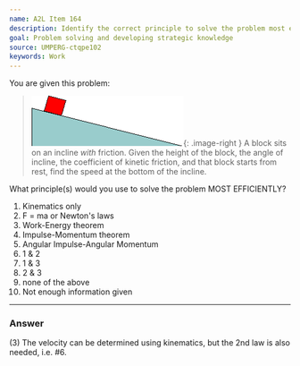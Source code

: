 ```yaml
---
name: A2L Item 164
description: Identify the correct principle to solve the problem most efficiently.
goal: Problem solving and developing strategic knowledge
source: UMPERG-ctqpe102
keywords: Work
---
```


You are given this problem:

<blockquote>

![Item164_fig1.gif](../images/Item164_fig1.gif){: .image-right } A
block sits on an incline <i>with</i> friction. Given the height of the
block, the angle of incline, the coefficient of kinetic friction, and
that block starts from rest, find the speed at the bottom of the
incline.

</blockquote>

What principle(s) would you use to solve the problem MOST EFFICIENTLY?

1. Kinematics only
2. F = ma or Newton's laws
3. Work-Energy theorem
4. Impulse-Momentum theorem
5. Angular Impulse-Angular Momentum
6. 1 & 2
7. 1 & 3
8. 2 & 3
9. none of the above
10. Not enough information given


<hr/>

### Answer 

(3) The velocity can be determined using kinematics, but the 2nd
law is also needed, i.e. #6.
